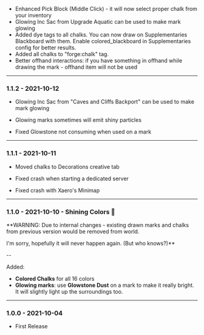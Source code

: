 
- Enhanced Pick Block (Middle Click) - it will now select proper chalk from your inventory 
- Glowing Inc Sac from Upgrade Aquatic can be used to make mark glowing
- Added dye tags to all chalks. You can now draw on Supplementaries Blackboard with them. Enable colored_blackboard in Supplementaries config for better results. 
- Added all chalks to "forge:chalk" tag.
- Better offhand interactions: if you have something in offhand while drawing the mark - offhand item will not be used


---

### 1.1.2 - 2021-10-12

- Glowing Inc Sac from "Caves and Cliffs Backport" can be used to make mark glowing
- Glowing marks sometimes will emit shiny particles


- Fixed Glowstone not consuming when used on a mark

---

### 1.1.1 - 2021-10-11

- Moved chalks to Decorations creative tab

  
- Fixed crash when starting a dedicated server
- Fixed crash with Xaero's Minimap

---

### 1.1.0 - 2021-10-10 - Shining Colors 🌈
**WARNING: Due to internal changes - existing drawn marks and chalks from previous version would be removed from world. 

I'm sorry, hopefully it will never happen again. (But who knows?)** 

--

Added:
- **Colored Chalks** for all 16 colors
- **Glowing marks**: use **Glowstone Dust** on a mark to make it really bright. It will slightly light up the surroundings too.

---

### 1.0.0 - 2021-10-04
- First Release